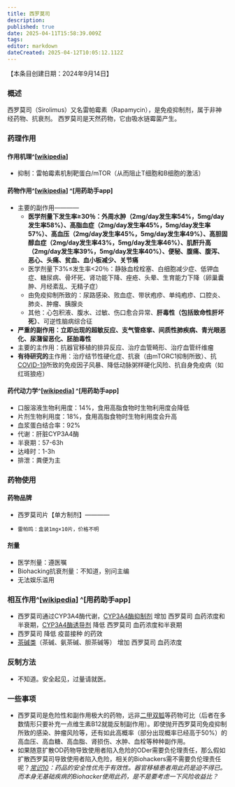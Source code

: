 ```yaml
---
title: 西罗莫司
description: 
published: true
date: 2025-04-11T15:58:39.009Z
tags: 
editor: markdown
dateCreated: 2025-04-12T10:05:12.112Z
---
```


【本条目创建日期：2024年9月14日】
### 概述
西罗莫司（Sirolimus）又名雷帕霉素（Rapamycin），是免疫抑制剂，属于非神经药物、抗衰剂。
西罗莫司是天然药物，它由吸水链霉菌产生。
### 药理作用
#### 作用机理^[[wikipedia](https://en.wikipedia.org/wiki/Sirolimus#Pharmacodynamics)]
- 抑制：雷帕霉素机制靶蛋白/mTOR（从而阻止T细胞和B细胞的激活）
#### 药物作用^[[wikipedia](https://en.wikipedia.org/wiki/Sirolimus)] ^[用药助手app]
- 主要的副作用————
  - **医学剂量下发生率≥30％：外周水肿（2mg/day发生率54%，5mg/day发生率58%）、高脂血症（2mg/day发生率45%，5mg/day发生率57%）、高血压（2mg/day发生率45%，5mg/day发生率49%）、高胆固醇血症（2mg/day发生率43%，5mg/day发生率46%）、肌酐升高（2mg/day发生率39%，5mg/day发生率40%）、便秘、腹痛、腹泻、恶心、头痛、贫血、血小板减少、关节痛**
  - 医学剂量下3%≤发生率<20％：静脉血栓栓塞、白细胞减少症、低钾血症、糖尿病、骨坏死、肾功能下降、痤疮、头晕、生育能力下降（卵巢囊肿、月经紊乱、无精子症）
  - 由免疫抑制所致的：尿路感染、败血症、带状疱疹、单纯疱疹、口腔炎、肺炎、肿瘤、胰腺炎
  - 其他：心包积液、腹水、过敏、伤口愈合异常、**肝毒性（包括致命性肝坏死）**、可逆性脑病综合征
- **严重的副作用：立即出现的超敏反应、支气管痉挛、间质性肺疾病、青光眼恶化、尿潴留恶化、胚胎毒性**
- 主要的主作用：抗器官移植的排异反应、治疗血管畸形、治疗血管纤维瘤
- **有待研究的**主作用：治疗结节性硬化症、抗衰（由mTORC1抑制所致）、抗[COVID-19](https://en.wikipedia.org/wiki/COVID-19)所致的免疫因子风暴、降低动脉粥样硬化风险、抗自身免疫病（如红斑狼疮）
#### 药代动力学^[[wikipedia](https://en.wikipedia.org/wiki/Sirolimus)] ^[用药助手app]
- 口服溶液生物利用度：14%，食用高脂食物时生物利用度会降低
- 片剂生物利用度：18%，食用高脂食物时生物利用度会升高
- 血浆蛋白结合率：92%
- 代谢：肝脏CYP3A4酶
- 半衰期：57-63h
- 达峰时：1-3h
- 排泄：粪便为主
### 药物使用
#### 药物品牌
- 西罗莫司片【单方制剂】————
-     雷帕鸣：盒装1mg×10片，价格不明
#### 剂量
- 医学剂量：遵医嘱
- Biohacking抗衰剂量：不知道，别问主编
- 无法娱乐滥用
### 相互作用^[[wikipedia](https://en.wikipedia.org/wiki/Sirolimus)] ^[用药助手app]
- 西罗莫司通过CYP3A4酶代谢，[CYP3A4酶抑制剂](https://overspeed-wiki.github.io/DXM/#CYP3A4%E6%8A%91%E5%88%B6%E5%89%82) 增加 西罗莫司 血药浓度和半衰期，[CYP3A4酶诱导剂](https://overspeed-wiki.github.io/DXM/#CYP3A4%E8%AF%B1%E5%AF%BC%E5%89%82) 降低 西罗莫司 血药浓度和半衰期
- 西罗莫司 降低 疫苗接种 的药效
- [茶碱类](https://overspeed-wiki.github.io/drug/%E8%8C%B6%E7%A2%B1%E7%B1%BB%E8%8D%AF%E7%89%A9/)（茶碱、氨茶碱、胆茶碱等） 增加 西罗莫司 血药浓度
### 反制方法
- 不知道。安全起见，过量请就医。
### 一些事项
- 西罗莫司是危险性和副作用极大的药物，远非[二甲双胍](https://overspeed-wiki.github.io/drug/%E4%BA%8C%E7%94%B2%E5%8F%8C%E8%83%8D/)等药物可比（后者在多数情形只要补充一点维生素B12就能反制副作用）。即使抛开西罗莫司免疫抑制所致的感染、肿瘤风险等，还有如此高概率（部分出现概率已经高于50%）的高血压、高血糖、高血脂、肾损伤、水肿、血栓等种种副作用。
- 如果随意扩散OD药物导致使用者陷入危险的ODer需要负伦理责任，那么假如扩散西罗莫司导致使用者陷入危险，相关的Biohackers需不需要负伦理责任呢？*[常识10](https://overspeed-wiki.github.io/%E5%B8%B8%E8%AF%86/)：药品的安全性优先于有效性。器官移植患者用此药是迫不得已。而本身无基础疾病的Biohacker使用此药，是不是要考虑一下风险收益比？*

